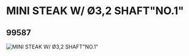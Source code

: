 # MINI STEAK W/ Ø3,2 SHAFT"NO.1"
## 99587
![MINI STEAK W/ Ø3,2 SHAFT"NO.1"](https://lc-www-live-s.legocdn.com/media/bricks/5/2/4652816.jpg)